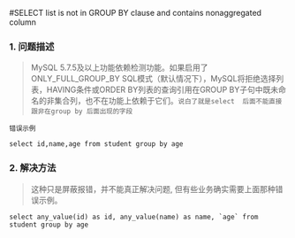 #SELECT list is not in GROUP BY clause and contains nonaggregated column

### 1. 问题描述
> MySQL 5.7.5及以上功能依赖检测功能。如果启用了ONLY_FULL_GROUP_BY SQL模式（默认情况下），MySQL将拒绝选择列表，HAVING条件或ORDER BY列表的查询引用在GROUP BY子句中既未命名的非集合列，也不在功能上依赖于它们。`说白了就是select  后面不能直接跟非在group by 后面出现的字段 `

`错误示例`
```
select id,name,age from student group by age 
```

### 2. 解决方法
> 这种只是屏蔽报错，并不能真正解决问题, 但有些业务确实需要上面那种错误示例。

```
select any_value(id) as id, any_value(name) as name, `age` from student group by age
```
